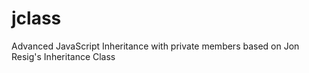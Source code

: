jclass
======

Advanced JavaScript Inheritance with private members based on Jon Resig's Inheritance Class
